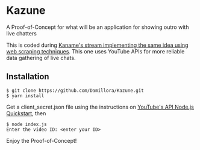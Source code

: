 # Kazune

A Proof-of-Concept for what will be an application for showing outro with live chatters

This is coded during [Kaname's stream implementing the same idea using web scraping techniques](https://www.youtube.com/watch?v=HmmlHjIOZrs).
This one uses YouTube APIs for more reliable data gathering of live chats.

## Installation
```
$ git clone https://github.com/Damillora/Kazune.git
$ yarn install
```

Get a client_secret.json file using the instructions on [YouTube's API Node.js Quickstart](https://developers.google.com/youtube/v3/quickstart/nodejs), then

```
$ node index.js
Enter the video ID: <enter your ID>
```

Enjoy the Proof-of-Concept!
